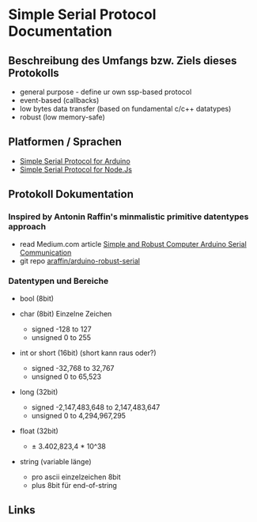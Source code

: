 # Simple Serial Protocol Documentation

## Beschreibung des Umfangs bzw. Ziels dieses Protokolls
* general purpose - define ur own ssp-based protocol
* event-based (callbacks)
* low bytes data transfer (based on fundamental c/c++ datatypes)
* robust (low memory-safe)

## Platformen / Sprachen
* [Simple Serial Protocol for Arduino]
* [Simple Serial Protocol for Node.Js]

## Protokoll Dokumentation

### Inspired by Antonin Raffin's minmalistic primitive datentypes approach
* read Medium.com article [Simple and Robust Computer Arduino Serial Communication](simple-and-robust-computer-arduino-serial-communication)
* git repo [araffin/arduino-robust-serial](https://github.com/araffin/arduino-robust-serial)

### Datentypen und Bereiche

* bool (8bit)

* char (8bit) Einzelne Zeichen
    * signed -128 to 127
    * unsigned 0 to 255

* int or short (16bit) (short kann raus oder?)
    * signed -32,768 to 32,767
    * unsigned 0 to 65,523 

* long (32bit)
    * signed -2,147,483,648 to 2,147,483,647
    * unsigned 0 to 4,294,967,295
    
* float (32bit)
    * ± 3.402,823,4 * 10^38

* string (variable länge)
    * pro ascii einzelzeichen 8bit
    * plus 8bit für end-of-string

## Links
[Simple Serial Protocol for Arduino]:https://gitlab.com/yesbotics/simple-serial-protocol/simple-serial-protocol-arduino
[Simple Serial Protocol for Node.Js]:https://gitlab.com/yesbotics/simple-serial-protocol/simple-serial-protocol-node
[Simple and Robust Computer Arduino Serial Communication]:https://medium.com/@araffin/simple-and-robust-computer-arduino-serial-communication-f91b95596788

